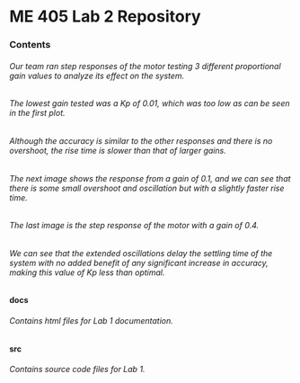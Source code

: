 # ME 405 Lab 2 Repository

### Contents
###### Our team ran step responses of the motor testing 3 different proportional gain values to analyze its effect on the system. 
###### The lowest gain tested was a Kp of 0.01, which was too low as can be seen in the first plot. 
###### Although the accuracy is similar to the other responses and there is no overshoot, the rise time is slower than that of larger gains. 
###### The next image shows the response from a gain of 0.1, and we can see that there is some small overshoot and oscillation but with a slightly faster rise time.
###### The last image is the step response of the motor with a gain of 0.4. 
###### We can see that the extended oscillations delay the settling time of the system with no added benefit of any significant increase in accuracy, making this value of Kp less than optimal.

#### docs
###### Contains html files for Lab 1 documentation. 

#### src
###### Contains source code files for Lab 1. 
